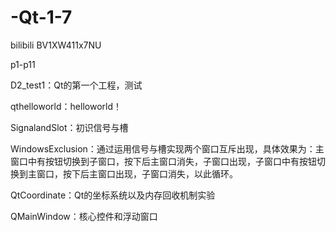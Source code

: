 # -Qt-1-7

bilibili BV1XW411x7NU

p1-p11

D2_test1：Qt的第一个工程，测试

qthelloworld：helloworld！

SignalandSlot：初识信号与槽

WindowsExclusion：通过运用信号与槽实现两个窗口互斥出现，具体效果为：主窗口中有按钮切换到子窗口，按下后主窗口消失，子窗口出现，子窗口中有按钮切换到主窗口，按下后主窗口出现，子窗口消失，以此循环。

QtCoordinate：Qt的坐标系统以及内存回收机制实验

QMainWindow：核心控件和浮动窗口
